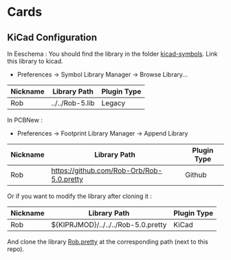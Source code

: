 # Cards

## KiCad Configuration

In Eeschema :
You should find the library in the folder [kicad-symbols](kicad-symbols). Link this library to kicad.

- Preferences -> Symbol Library Manager -> Browse Library...

| Nickname | Library Path | Plugin Type |
| ------------- | ------------- | ------------- |
| Rob | ../../Rob-5.lib | Legacy |

In PCBNew :
- Preferences -> Footprint Library Manager -> Append Library

| Nickname | Library Path | Plugin Type |
| ------------- | ------------- | ------------- |
| Rob | https://github.com/Rob-Orb/Rob-5.0.pretty | Github |

Or if you want to modify the library after cloning it :

| Nickname | Library Path | Plugin Type |
| ------------- | ------------- | ------------- |
| Rob | ${KIPRJMOD}/../../../Rob-5.0.pretty | KiCad |

And clone the library [Rob.pretty](https://github.com/Rob-Orb/Rob.pretty) at the corresponding path (next to this repo).
